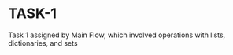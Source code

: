 # TASK-1
Task 1 assigned by Main Flow, which involved operations with lists, dictionaries, and sets
